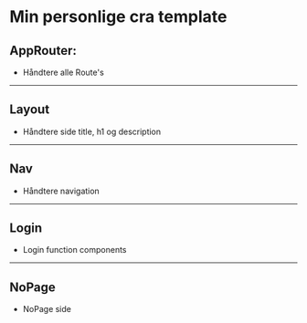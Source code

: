 # Min personlige cra template

## AppRouter:
- Håndtere alle Route's 
___
## Layout
- Håndtere side title, h1 og description
___
## Nav
- Håndtere navigation
___
## Login
- Login function components
___
## NoPage
- NoPage side
